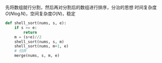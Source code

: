 
先将数组就行分割，然后再对分割后的数组进行排序，分治的思想
时间复杂度$O(N \log N)$，空间复杂度$O(N)$，稳定

```python
def shell_sort(nums, s, e):
    if s >= e:
        return
    m = (s+e)//2
    shell_sort(nums, s, m)
    shell_sort(nums, m+1, e)
    # 归并
    merge(nums, s, m, e)
```
